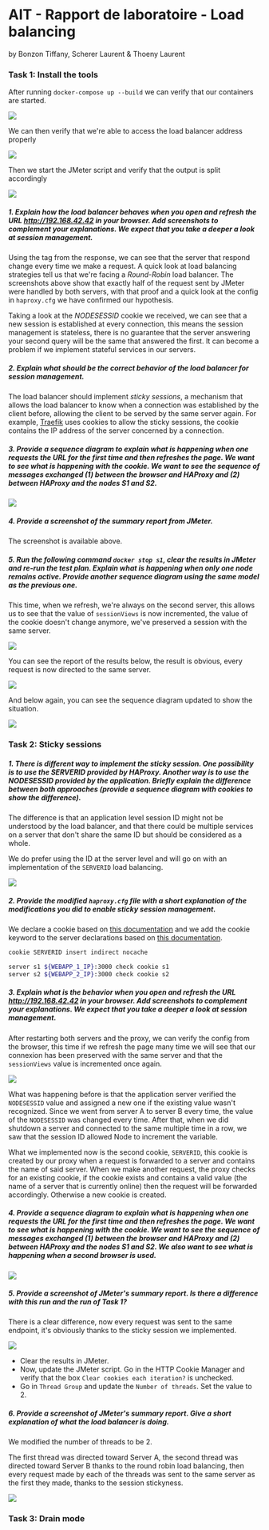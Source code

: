 # AIT - Rapport de laboratoire - Load balancing

by Bonzon Tiffany, Scherer Laurent & Thoeny Laurent



### Task 1: Install the tools

After running `docker-compose up --build` we can verify that our containers are started.

![](img/dockerps.png)

We can then verify that we're able to access the load balancer address properly

![](img/json.png)

Then we start the JMeter script and verify that the output is split accordingly

![](img/jmeter.png)



##### 1. Explain how the load balancer behaves when you open and refresh the URL http://192.168.42.42 in your browser. Add screenshots to complement your explanations. We expect that you take a deeper a look at session management.

Using the tag from the response, we can see that the server that respond change every time we make a request. A quick look at load balancing strategies tell us that we're facing a *Round-Robin* load balancer. The screenshots above show that exactly half of the request sent by JMeter were handled by both servers, with that proof and a quick look at the config in `haproxy.cfg` we have confirmed our hypothesis.

Taking a look at the *NODESESSID* cookie we received, we can see that a new session is established at every connection, this means the session management is stateless, there is no guarantee that the server answering your second query will be the same that answered the first. It can become a problem if we implement stateful services in our servers.

##### 2. Explain what should be the correct behavior of the load balancer for session management.

The load balancer should implement *sticky sessions*, a mechanism that allows the load balancer to know when a connection was established by the client before, allowing the client to be served by the same server again. For example, [Traefik](https://doc.traefik.io/traefik/routing/services/) uses cookies to allow the sticky sessions, the cookie contains the IP address of the server concerned by a connection.

##### 3. Provide a sequence diagram to explain what is happening when one requests the URL for the first time and then refreshes the page. We want to see what is happening with the cookie. We want to see the sequence of messages exchanged (1) between the browser and HAProxy and (2) between HAProxy and the nodes S1 and S2.

![](img/diagSeq1.png)

##### 4. Provide a screenshot of the summary report from JMeter.

The screenshot is available above.

##### 5. Run the following command `docker stop s1`, clear the results in JMeter and re-run the test plan. Explain what is happening when only one node remains active. Provide another sequence diagram using the same model as the previous one.

This time, when we refresh, we're always on the second server, this allows us to see that the value of `sessionViews` is now incremented, the value of the cookie doesn't change anymore, we've preserved a session with the same server.

![](img/json2.png)

You can see the report of the results below, the result is obvious, every request is now directed to the same server.

![](img/jmeter2.png)

And below again, you can see the sequence diagram updated to show the situation.

![](img/diagSeq2.png)



### 

### Task 2: Sticky sessions

##### 1. There is different way to implement the sticky session. One possibility  is to use the SERVERID provided by HAProxy. Another way is to use the  NODESESSID provided by the application. Briefly explain the difference  between both approaches (provide a sequence diagram with cookies to show the difference).

The difference is that an application level session ID might not be understood by the load balancer, and that there could be multiple services on a server that don't share the same ID but should be considered as a whole.

We do prefer using the ID at the server level and will go on with an implementation of the `SERVERID` load balancing.

![](img/diagSeq3.png)







##### 2. Provide the modified `haproxy.cfg` file with a short explanation of the modifications you did to enable sticky session management.

We declare a cookie based on [this documentation](https://cbonte.github.io/haproxy-dconv/2.2/configuration.html#4.2-cookie) and we add the cookie keyword to the server declarations based on [this documentation](https://cbonte.github.io/haproxy-dconv/2.2/configuration.html#5.2-cookie).

```bash
cookie SERVERID insert indirect nocache

server s1 ${WEBAPP_1_IP}:3000 check cookie s1
server s2 ${WEBAPP_2_IP}:3000 check cookie s2
```

##### 3. Explain what is the behavior when you open and refresh the URL http://192.168.42.42 in your browser. Add screenshots to complement your explanations. We expect that you take a deeper a look at session management.

After restarting both servers and the proxy, we can verify the config from the browser, this time if we refresh the page many time we will see that our connexion has been preserved with the same server and that the `sessionViews` value is incremented once again.

![](img/cookies.png)

What was happening before is that the application server verified the `NODESESSID` value and assigned a new one if the existing value wasn't recognized. Since we went from server A to server B every time, the value of the `NODESESSID` was changed every time. After that, when we did shutdown a server and connected to the same multiple time in a row, we saw that the session ID allowed Node to increment the variable.

What we implemented now is the second cookie, `SERVERID`, this cookie is created by our proxy when a request is forwarded to a server and contains the name of said server. When we make another request, the proxy checks for an existing cookie, if the cookie exists and contains a valid value (the name of a server that is currently online) then the request will be forwarded accordingly. Otherwise a new cookie is created.

##### 4. Provide a sequence diagram to explain what is happening when one requests the URL for the first time and then refreshes the page. We want to see what is happening with the cookie. We want to see the sequence of messages exchanged (1) between the browser and HAProxy and (2) between HAProxy and the nodes S1 and S2. We also want to see what is happening when a second browser is used.

![](img/diagSeq4.png)

##### 5. Provide a screenshot of JMeter's summary report. Is there a difference with this run and the run of Task 1?

There is a clear difference, now every request was sent to the same endpoint, it's obviously thanks to the sticky session we implemented.

![](img/jmeter3.png)

- Clear the results in JMeter.
- Now, update the JMeter script. Go in the HTTP Cookie Manager and verify that the box `Clear cookies each iteration?` is unchecked.
- Go in `Thread Group` and update the `Number of threads`. Set the value to 2.

##### 6. Provide a screenshot of JMeter's summary report. Give a short explanation of what the load balancer is doing.

We modified the number of threads to be 2.

The first thread was directed toward Server A, the second thread was directed toward Server B thanks to the round robin load balancing, then every request made by each of the threads was sent to the same server as the first they made, thanks to the session stickyness.

![](img/jmeter4.png)



### 

### Task 3: Drain mode